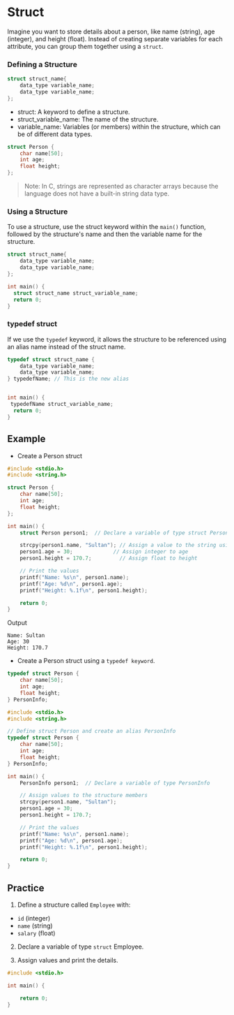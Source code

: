 # Struct

Imagine you want to store details about a person, like name (string), age (integer), and height (float). Instead of creating separate variables for each attribute, you can group them together using a `struct`.

### Defining a Structure
```c
struct struct_name{
    data_type variable_name;
    data_type variable_name;
};
```
* struct: A keyword to define a structure.
* struct_variable_name: The name of the structure.
* variable_name: Variables (or members) within the structure, which can be of different data types.
  
```c
struct Person {
    char name[50];
    int age;
    float height;
};
```
> Note: In C, strings are represented as character arrays because the language does not have a built-in string data type.

### Using a Structure
To use a structure, use the struct keyword within the `main()` function, followed by the structure's name and then the variable name for the structure.
```c
struct struct_name{
    data_type variable_name;
    data_type variable_name;
};

int main() {
  struct struct_name struct_variable_name;
  return 0;
}
```

### typedef struct
If we use the `typedef` keyword, it allows the structure to be referenced using an alias name instead of the struct name.
```c
typedef struct struct_name {
    data_type variable_name;
    data_type variable_name;
} typedefName; // This is the new alias


int main() {
 typedefName struct_variable_name;
  return 0;
}
```

## Example
- Create a Person struct
```c
#include <stdio.h>
#include <string.h> 

struct Person {
    char name[50];
    int age;
    float height;
};

int main() {
    struct Person person1;  // Declare a variable of type struct Person

    strcpy(person1.name, "Sultan"); // Assign a value to the string using the strcpy function
    person1.age = 30;             // Assign integer to age
    person1.height = 170.7;         // Assign float to height

    // Print the values
    printf("Name: %s\n", person1.name);
    printf("Age: %d\n", person1.age);
    printf("Height: %.1f\n", person1.height);

    return 0;
}
```

Output
```
Name: Sultan
Age: 30
Height: 170.7
```



- Create a Person struct using a `typedef keyword`.
```c
typedef struct Person {
    char name[50];
    int age;
    float height;
} PersonInfo;
```

```c
#include <stdio.h>
#include <string.h>

// Define struct Person and create an alias PersonInfo
typedef struct Person {
    char name[50];
    int age;
    float height;
} PersonInfo;

int main() {
    PersonInfo person1;  // Declare a variable of type PersonInfo

    // Assign values to the structure members
    strcpy(person1.name, "Sultan");
    person1.age = 30;
    person1.height = 170.7;

    // Print the values
    printf("Name: %s\n", person1.name);
    printf("Age: %d\n", person1.age);
    printf("Height: %.1f\n", person1.height);

    return 0;
}
```

## Practice
1. Define a structure called `Employee` with:
* `id` (integer)
* `name` (string)
* `salary` (float)
  
2. Declare a variable of type `struct` Employee.

3. Assign values and print the details.
```c
#include <stdio.h>

int main() {

    return 0;
}
```
